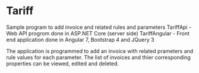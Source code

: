 # Tariff
Sample program to add invoice and related rules and parameters 
TariffApi - Web API progrom done in ASP.NET Core (server side)
TariffAngular - Front end application done in Angular 7, Bootstrap 4 and JQuery 3

The application is programmed to add an invoice with related prameters and rule values for each parameter.
The list of invoices and thier corresponding properties can be viewed, edited and deleted.
